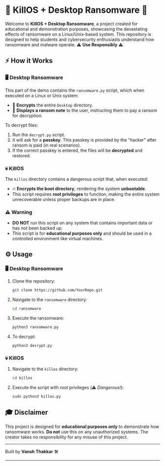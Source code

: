 # 🚨 **KillOS + Desktop Ransomware** 🚨

Welcome to **KillOS + Desktop Ransomware**, a project created for educational and demonstration purposes, showcasing the devastating effects of ransomware on a Linux/Unix-based system. This repository is designed to help students and cybersecurity enthusiasts understand how ransomware and malware operate. ⚠️ **Use Responsibly** ⚠️

## ⚡ How it Works

### 🖥️ **Desktop Ransomware**
This part of the demo contains the `ransomware.py` script, which when executed on a Linux or Unix system:
- 🛑 **Encrypts** the entire `Desktop` directory.
- 📝 **Displays a ransom note** to the user, instructing them to pay a ransom for decryption.

To decrypt files:
1. Run the `decrypt.py` script.
2. It will ask for a **passkey**. This passkey is provided by the "hacker" after ransom is paid (in real scenarios).
3. If the correct passkey is entered, the files will be **decrypted** and restored.

### 💀 **KillOS**
The `killos` directory contains a dangerous script that, when executed:
- 🔥 **Encrypts the boot directory**, rendering the system **unbootable**.
- This script requires **root privileges** to function, making the entire system unrecoverable unless proper backups are in place.

### ⚠️ **Warning**
- **DO NOT** run this script on any system that contains important data or has not been backed up.
- This script is for **educational purposes only** and should be used in a controlled environment like virtual machines.

## ⚙️ **Usage**

### 🖥️ **Desktop Ransomware**
1. Clone the repository:
   ```bash
   git clone https://github.com/YourRepo.git
   ```
2. Navigate to the `ransomware` directory:
   ```bash
   cd ransomware
   ```
3. Execute the ransomware:
   ```bash
   python3 ransomware.py
   ```
4. To decrypt:
   ```bash
   python3 decrypt.py
   ```

### 💀 **KillOS**
1. Navigate to the `killos` directory:
   ```bash
   cd killos
   ```
2. Execute the script with root privileges (⚠️ *Dangerous!*):
   ```bash
   sudo python3 killos.py
   ```

## 🎓 **Disclaimer**

This project is designed for **educational purposes only** to demonstrate how ransomware works. **Do not** use this on any unauthorized systems. The creator takes no responsibility for any misuse of this project.

---

Built by **Vansh Thakkar** 🛠️

---
